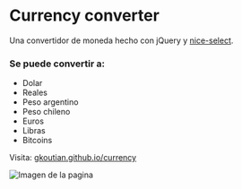 # Currency converter
Una convertidor de moneda hecho con jQuery y [nice-select](https://github.com/hernansartorio/jquery-nice-select). 
### Se puede convertir a:
* Dolar 
* Reales
* Peso argentino
* Peso chileno
* Euros
* Libras
* Bitcoins

Visita: [gkoutian.github.io/currency](http://gkoutian.github.io/currency)	

![Imagen de la pagina](https://gkoutian.github.io/currency/img/sample.png)